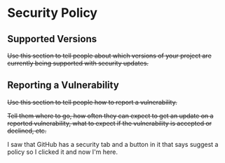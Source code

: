 # Security Policy

## Supported Versions

~~Use this section to tell people about which versions of your project are
currently being supported with security updates.~~

## Reporting a Vulnerability

~~Use this section to tell people how to report a vulnerability.~~

~~Tell them where to go, how often they can expect to get an update on a
reported vulnerability, what to expect if the vulnerability is accepted or
declined, etc.~~

I saw that GitHub has a security tab and a button in it that says suggest a policy so I clicked it and now I'm here.
